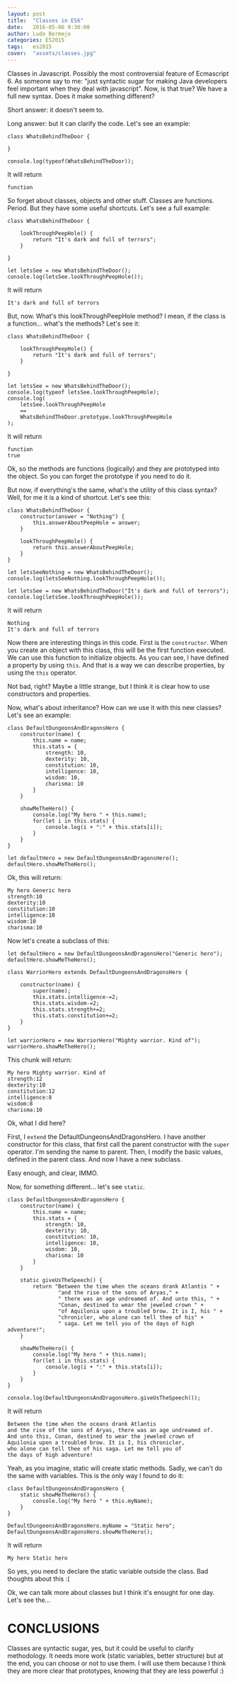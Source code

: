 ```yaml
---
layout: post
title:  "Classes in ES6"
date:   2016-05-06 9:30:00
author: Ludo Bermejo
categories: ES2015 
tags:	es2015
cover:  "assets/classes.jpg"
---
```


Classes in Javascript. Possibly the most controversial feature of Ecmascript 6. As someone say to me: "just syntactic sugar for making Java developers feel important when they deal with javascript". Now, is that true? We have a full new syntax. Does it make something different?

Short answer: it doesn't seem to.

Long answer: but it can clarify the code. Let's see an example:

    class WhatsBehindTheDoor {

    }

    console.log(typeof(WhatsBehindTheDoor));

It will return

    function
    
So forget about classes, objects and other stuff. Classes are functions. Period. But they have some useful shortcuts. Let's see a full example:

    class WhatsBehindTheDoor {

        lookThroughPeepHole() {
            return "It's dark and full of terrors";
        }

    }

    let letsSee = new WhatsBehindTheDoor();
    console.log(letsSee.lookThroughPeepHole());
    
It will return
    
    It's dark and full of terrors
    
But, now. What's this lookThroughPeepHole method? I mean, if the class is a function... what's the methods? Let's see it:

    class WhatsBehindTheDoor {

        lookThroughPeepHole() {
            return "It's dark and full of terrors";
        }

    }

    let letsSee = new WhatsBehindTheDoor();
    console.log(typeof letsSee.lookThroughPeepHole);
    console.log(
        letsSee.lookThroughPeepHole 
        == 
        WhatsBehindTheDoor.prototype.lookThroughPeepHole
    );
    
It will return
    
    function
    true
    
Ok, so the methods are functions (logically) and they are prototyped into the object. So you can forget the prototype if you need to do it. 
    
But now, if everything's the same, what's the utility of this class syntax? Well, for me it is a kind of shortcut. Let's see this:
    
    class WhatsBehindTheDoor {
        constructor(answer = "Nothing") {
            this.answerAboutPeepHole = answer;
        }
    
        lookThroughPeepHole() {
            return this.answerAboutPeepHole;
        }
    }
    
    let letsSeeNothing = new WhatsBehindTheDoor();
    console.log(letsSeeNothing.lookThroughPeepHole());
    
    let letsSee = new WhatsBehindTheDoor("It's dark and full of terrors");
    console.log(letsSee.lookThroughPeepHole());

It will return

    Nothing
    It's dark and full of terrors

Now there are interesting things in this code. First is the `constructor`. When you create an object with this class, this will be the first function executed. We can use this function to initialize objects. As you can see, I have defined a property by using `this`. And that is a way we can describe properties, by using the `this` operator. 

Not bad, right? Maybe a little strange, but I think it is clear how to use constructors and properties. 
    
Now, what's about inheritance? How can we use it with this new classes? Let's see an example:

    class DefaultDungeonsAndDragonsHero {
        constructor(name) {
            this.name = name;
            this.stats = {
                strength: 10,
                dexterity: 10,
                constitution: 10,
                intelligence: 10,
                wisdom: 10,
                charisma: 10
            }
        }

        showMeTheHero() {
            console.log("My hero " + this.name);
            for(let i in this.stats) {
                console.log(i + ":" + this.stats[i]);
            }
        }
    }

    let defaultHero = new DefaultDungeonsAndDragonsHero();
    defaultHero.showMeTheHero();
    
Ok, this will return:
    
    My hero Generic hero
    strength:10
    dexterity:10
    constitution:10
    intelligence:10
    wisdom:10
    charisma:10
    
Now let's create a subclass of this:

    let defaultHero = new DefaultDungeonsAndDragonsHero("Generic hero");
    defaultHero.showMeTheHero();

    class WarriorHero extends DefaultDungeonsAndDragonsHero {

        constructor(name) {
            super(name);
            this.stats.intelligence-=2;
            this.stats.wisdom-=2;
            this.stats.strength+=2;
            this.stats.constitution+=2;
        }
    }

    let warriorHero = new WarriorHero("Mighty warrior. Kind of");
    warriorHero.showMeTheHero();
    
This chunk will return:

    My hero Mighty warrior. Kind of
    strength:12
    dexterity:10
    constitution:12
    intelligence:8
    wisdom:8
    charisma:10
    
Ok, what I did here?
    
First, I `extend` the DefaultDungeonsAndDragonsHero. I have another constructor for this class, that first call the parent constructor with the `super` operator. I'm sending the name to parent. Then, I modify the basic values, defined in the parent class. And now I have a new subclass.

Easy enough, and clear, IMMO.

Now, for something different... let's see `static`.

    class DefaultDungeonsAndDragonsHero {
        constructor(name) {
            this.name = name;
            this.stats = {
                strength: 10,
                dexterity: 10,
                constitution: 10,
                intelligence: 10,
                wisdom: 10,
                charisma: 10
            }
        }

        static giveUsTheSpeech() {
            return "Between the time when the oceans drank Atlantis " +
                    "and the rise of the sons of Aryas," +
                    " there was an age undreamed of. And unto this, " +
                    "Conan, destined to wear the jeweled crown " +
                    "of Aquilonia upon a troubled brow. It is I, his " +
                    "chronicler, who alone can tell thee of his" +
                    " saga. Let me tell you of the days of high adventure!";
        }

        showMeTheHero() {
            console.log("My hero " + this.name);
            for(let i in this.stats) {
                console.log(i + ":" + this.stats[i]);
            }
        }
    }

    console.log(DefaultDungeonsAndDragonsHero.giveUsTheSpeech());
    
It will return
    
    Between the time when the oceans drank Atlantis 
    and the rise of the sons of Aryas, there was an age undreamed of. 
    And unto this, Conan, destined to wear the jeweled crown of 
    Aquilonia upon a troubled brow. It is I, his chronicler,
    who alone can tell thee of his saga. Let me tell you of 
    the days of high adventure!
    
Yeah, as you imagine, static will create static methods. Sadly, we can't do the same with variables. This is the only way I found to do it:
    
    class DefaultDungeonsAndDragonsHero {
        static showMeTheHero() {
            console.log("My hero " + this.myName);
        }
    }

    DefaultDungeonsAndDragonsHero.myName = "Static hero";
    DefaultDungeonsAndDragonsHero.showMeTheHero();
    
It will return
    
    My hero Static hero
    
So yes, you need to declare the static variable outside the class. Bad thoughts about this :(
  
Ok, we can talk more about classes but I think it's enought for one day. Let's see the...
  
# CONCLUSIONS
  
Classes are syntactic sugar, yes, but it could be useful to clarify methodology. It needs more work (static variables, better structure) but at the end, you can choose or not to use them. I will use them because I think they are more clear that prototypes, knowing that they are less powerful :)  
  
    

    